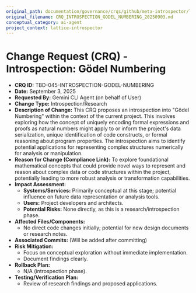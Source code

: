 ```yaml
---
original_path: documentation/governance/crqs/github/meta-introspector/lattice-introspector/docs/crq/CRQ_INTROSPECTION_GODEL_NUMBERING_20250903.md
original_filename: CRQ_INTROSPECTION_GODEL_NUMBERING_20250903.md
conceptual_category: ai-agent
project_context: lattice-introspector
---
```


# Change Request (CRQ) - Introspection: Gödel Numbering

*   **CRQ ID:** TBD-045-INTROSPECTION-GODEL-NUMBERING
*   **Date:** September 3, 2025
*   **Requested By:** Gemini CLI Agent (on behalf of User)
*   **Change Type:** Introspection/Research
*   **Description of Change:**
    This CRQ proposes an introspection into "Gödel Numbering" within the context of the current project. This involves exploring how the concept of uniquely encoding formal expressions and proofs as natural numbers might apply to or inform the project's data serialization, unique identification of code constructs, or formal reasoning about program properties. The introspection aims to identify potential applications for representing complex structures numerically for analysis or manipulation.
*   **Reason for Change (Compliance Link):**
    To explore foundational mathematical concepts that could provide novel ways to represent and reason about complex data or code structures within the project, potentially leading to more robust analysis or transformation capabilities.
*   **Impact Assessment:**
    *   **Systems/Services:** Primarily conceptual at this stage; potential influence on future data representation or analysis tools.
    *   **Users:** Project developers and architects.
    *   **Potential Risks:** None directly, as this is a research/introspection phase.
*   **Affected Files/Components:**
    *   No direct code changes initially; potential for new design documents or research notes.
*   **Associated Commits:** (Will be added after committing)
*   **Risk Mitigation:**
    *   Focus on conceptual exploration without immediate implementation.
    *   Document findings clearly.
*   **Rollback Plan:**
    *   N/A (introspection phase).
*   **Testing/Verification Plan:**
    *   Review of research findings and proposed applications.
